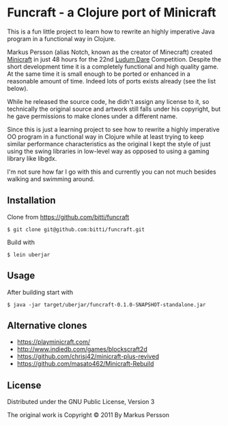 # Funcraft - a Clojure port of Minicraft

This is a fun little project to learn how to rewrite an highly
imperative Java program in a functional way in Clojure.

Markus Persson (alias Notch, known as the creator of Minecraft)
created [Minicraft](https://en.wikipedia.org/wiki/Minicraft) in just
48 hours for the 22nd [Ludum Dare](https://ldjam.com/about)
Competition. Despite the short development time it is a completely
functional and high quality game. At the same time it is small enough
to be ported or enhanced in a reasonable amount of time. Indeed lots
of ports exists already (see the list below).

While he released the source code, he didn't assign any license to it,
so technically the original source and artwork still falls under his
copyright, but he gave permissions to make clones under a different
name.

Since this is just a learning project to see how to rewrite a highly
imperative OO program in a functional way in Clojure while at least
trying to keep similar performance characteristics as the original I
kept the style of just using the swing libraries in low-level way as
opposed to using a gaming library like libgdx.

I'm not sure how far I go with this and currently you can not much
besides walking and swimming around.

## Installation

Clone from https://github.com/bitti/funcraft

    $ git clone git@github.com:bitti/funcraft.git

Build with

    $ lein uberjar

## Usage

After building start with

    $ java -jar target/uberjar/funcraft-0.1.0-SNAPSHOT-standalone.jar

## Alternative clones

- https://playminicraft.com/
- http://www.indiedb.com/games/blockscraft2d
- https://github.com/chrisj42/minicraft-plus-revived
- https://github.com/masato462/Minicraft-Rebuild

## License

Distributed under the GNU Public License, Version 3

The original work is Copyright © 2011 By Markus Persson

